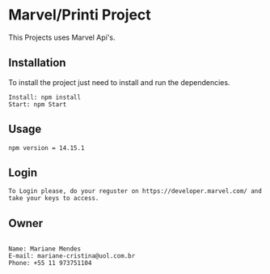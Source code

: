 # Marvel/Printi Project

This Projects uses Marvel Api's.

## Installation

To install the project just need to install and run the dependencies.

```
Install: npm install
Start: npm Start
```

## Usage

```
npm version = 14.15.1
```

## Login

```
To Login please, do your reguster on https://developer.marvel.com/ and take your keys to access.
```

## Owner

```

Name: Mariane Mendes
E-mail: mariane-cristina@uol.com.br
Phone: +55 11 973751104

```
